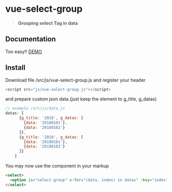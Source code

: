 # vue-select-group

> **Grouping select Tag in data**

## Documentation
Too easy!!
[DEMO](https://crackerjackij.github.io/vue-select-group)

## Install
Download file /src/js/vue-select-group.js
and register your header
```js
<script src="js/vue-select-group.js"></script>
```

and prepare custom json data.(just keep the element to g_title, g_datas)
```js
// example /src/js/data.js
datas: [
      {g_title: '2018', g_datas: [
        {data: '20180101'},
        {data: '20180102'}
      ]},
      {g_title: '2019', g_datas: [
        {data: '20190101'},
        {data: '20190102'}
      ]}
    ]
```

You may now use the component in your markup

```html
<select>
  <option is="select-group" v-for="(data, index) in datas" :key="index" :params="data"></option>
</select>
```
